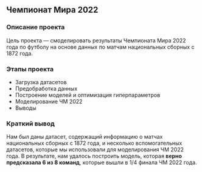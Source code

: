 ## Чемпионат Мира 2022
### Описание проекта
Цель проекта — смоделировать результаты Чемпионата Мира 2022 года по футболу на основе данных по матчам национальных сборных с 1872 года.<br>
### Этапы проекта
- Загрузка датасетов
- Предобработка данных
- Построение моделей и оптимизация гиперпараметров
- Моделирование ЧМ 2022
- Выводы
### Краткий вывод
Нам был даны датасет, содержащий информацию о матчах национальных сборных с 1872 года, и несколько вспомогательных датасетов, которые мы использовали для моделирования ЧМ 2022 года. В результате, нам удалось построить модель, которая **верно предсказала 6 из 8 команд**, которые вышли в 1/4 финала ЧМ 2022 года.